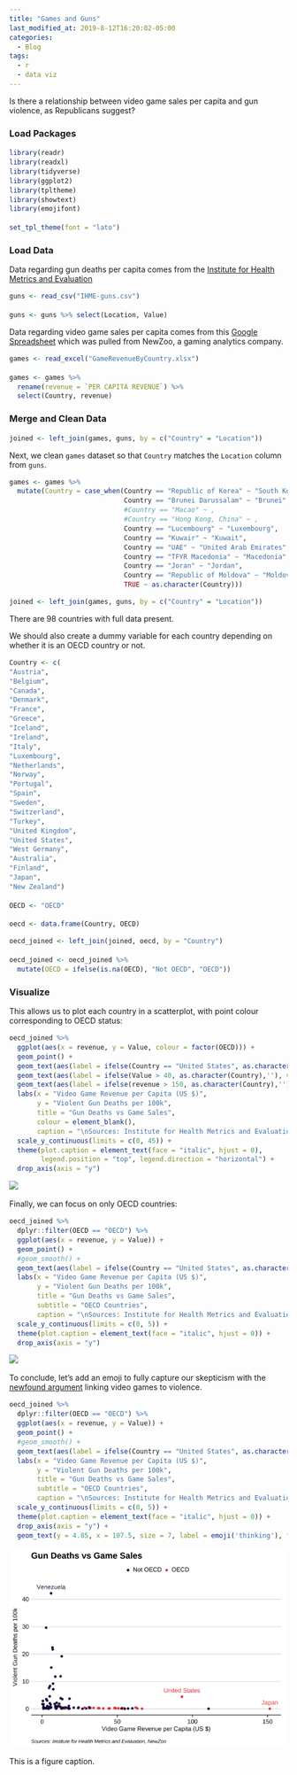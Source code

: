 ```yaml
---
title: "Games and Guns"
last_modified_at: 2019-8-12T16:20:02-05:00
categories:
  - Blog
tags:
  - r
  - data viz
---
```


Is there a relationship between video game sales per capita and gun violence, as Republicans suggest? 

### Load Packages

``` r
library(readr)
library(readxl)
library(tidyverse)
library(ggplot2)
library(tpltheme)
library(showtext)
library(emojifont)

set_tpl_theme(font = "lato")
```

### Load Data

Data regarding gun deaths per capita comes from the [Institute for
Health Metrics and
Evaluation](https://vizhub.healthdata.org/gbd-compare/)

``` r
guns <- read_csv("IHME-guns.csv")

guns <- guns %>% select(Location, Value)
```

Data regarding video game sales per capita comes from this [Google
Spreadsheet](https://docs.google.com/spreadsheets/d/1n7VPylBiHov7gWwM4F070m5JZsB7fGOMMQsoAOIh5RA/edit?usp=sharing)
which was pulled from NewZoo, a gaming analytics company.

``` r
games <- read_excel("GameRevenueByCountry.xlsx")

games <- games %>% 
  rename(revenue = `PER CAPITA REVENUE`) %>% 
  select(Country, revenue)
```

### Merge and Clean Data

``` r
joined <- left_join(games, guns, by = c("Country" = "Location"))
```

Next, we clean `games` dataset so that `Country` matches the `Location`
column from `guns`.

``` r
games <- games %>% 
  mutate(Country = case_when(Country == "Republic of Korea" ~ "South Korea",
                             Country == "Brunei Darussalam" ~ "Brunei",
                             #Country == "Macao" ~ ,
                             #Country == "Hong Kong, China" ~ ,
                             Country == "Lucembourg" ~ "Luxembourg",
                             Country == "Kuwair" ~ "Kuwait",
                             Country == "UAE" ~ "United Arab Emirates",
                             Country == "TFYR Macedonia" ~ "Macedonia",
                             Country == "Joran" ~ "Jordan",
                             Country == "Republic of Moldova" ~ "Moldova",
                             TRUE ~ as.character(Country)))
```

``` r
joined <- left_join(games, guns, by = c("Country" = "Location"))
```

There are 98 countries with full data present.

We should also create a dummy variable for each country depending on
whether it is an OECD country or not.

``` r
Country <- c(
"Austria",
"Belgium",
"Canada",
"Denmark",
"France",
"Greece",
"Iceland",
"Ireland",
"Italy",
"Luxembourg",
"Netherlands",
"Norway",
"Portugal",
"Spain",
"Sweden",
"Switzerland",
"Turkey",
"United Kingdom",
"United States",
"West Germany",
"Australia",
"Finland",
"Japan",
"New Zealand")

OECD <- "OECD"

oecd <- data.frame(Country, OECD)
```

``` r
oecd_joined <- left_join(joined, oecd, by = "Country")

oecd_joined <- oecd_joined %>% 
  mutate(OECD = ifelse(is.na(OECD), "Not OECD", "OECD"))
```

### Visualize

This allows us to plot each country in a scatterplot, with point colour
corresponding to OECD status:

``` r
oecd_joined %>% 
  ggplot(aes(x = revenue, y = Value, colour = factor(OECD))) +
  geom_point() +
  geom_text(aes(label = ifelse(Country == "United States", as.character(Country),''), vjust = -1), show.legend = FALSE) +
  geom_text(aes(label = ifelse(Value > 40, as.character(Country),''), vjust = -1), show.legend = FALSE) +
  geom_text(aes(label = ifelse(revenue > 150, as.character(Country),''), vjust = -1), show.legend = FALSE) +
  labs(x = "Video Game Revenue per Capita (US $)",
       y = "Violent Gun Deaths per 100k",
       title = "Gun Deaths vs Game Sales",
       colour = element_blank(),
       caption = "\nSources: Institute for Health Metrics and Evaluation, NewZoo") +
  scale_y_continuous(limits = c(0, 45)) +
  theme(plot.caption = element_text(face = "italic", hjust = 0), 
        legend.position = "top", legend.direction = "horizontal") +
  drop_axis(axis = "y")
```

![](_assets/images_outputs/games-and-guns/unnamed-chunk-9-1.png)<!-- -->

Finally, we can focus on only OECD countries:

``` r
oecd_joined %>% 
  dplyr::filter(OECD == "OECD") %>% 
  ggplot(aes(x = revenue, y = Value)) +
  geom_point() +
  #geom_smooth() +
  geom_text(aes(label = ifelse(Country == "United States", as.character(Country),''), vjust = -1)) +
  labs(x = "Video Game Revenue per Capita (US $)",
       y = "Violent Gun Deaths per 100k",
       title = "Gun Deaths vs Game Sales",
       subtitle = "OECD Countries",
       caption = "\nSources: Institute for Health Metrics and Evaluation, NewZoo") +
  scale_y_continuous(limits = c(0, 5)) +
  theme(plot.caption = element_text(face = "italic", hjust = 0)) +
  drop_axis(axis = "y")
```

![](_gg-unnamed-chunk-10-1.png)<!-- -->

To conclude, let’s add an emoji to fully capture our skepticism with the
[newfound
argument](https://www.cnn.com/2019/08/05/politics/kevin-mccarthy-mass-shootings-video-games/index.html)
linking video games to violence.

``` r
oecd_joined %>% 
  dplyr::filter(OECD == "OECD") %>% 
  ggplot(aes(x = revenue, y = Value)) +
  geom_point() +
  #geom_smooth() +
  geom_text(aes(label = ifelse(Country == "United States", as.character(Country),''), vjust = -1)) +
  labs(x = "Video Game Revenue per Capita (US $)",
       y = "Violent Gun Deaths per 100k",
       title = "Gun Deaths vs Game Sales",
       subtitle = "OECD Countries",
       caption = "\nSources: Institute for Health Metrics and Evaluation, NewZoo") +
  scale_y_continuous(limits = c(0, 5)) +
  theme(plot.caption = element_text(face = "italic", hjust = 0)) +
  drop_axis(axis = "y") +
  geom_text(y = 4.85, x = 107.5, size = 7, label = emoji('thinking'), family = "EmojiOne")
```
![](gg-unnamed-chunk-9-1.png)<!-- -->
  <figcaption>This is a figure caption.</figcaption>
</figure>